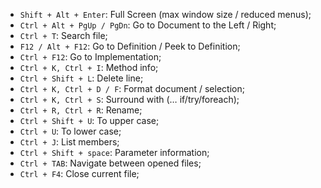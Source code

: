 - `Shift + Alt + Enter`:  Full Screen (max window size / reduced menus);
- `Ctrl + Alt + PgUp / PgDn`: Go to Document to the Left / Right;
- `Ctrl + T`: Search file;
- `F12 / Alt + F12`: Go to Definition / Peek to Definition;
- `Ctrl + F12`: Go to Implementation;
- `Ctrl + K, Ctrl + I`: Method info;
- `Ctrl + Shift + L`: Delete line;
- `Ctrl + K, Ctrl + D / F`: Format document / selection;
- `Ctrl + K, Ctrl + S`: Surround with (… if/try/foreach);
- `Ctrl + R, Ctrl + R`: Rename;
- `Ctrl + Shift + U`: To upper case;
- `Ctrl + U`: To lower case;
- `Ctrl + J`: List members;
- `Ctrl + Shift + space`: Parameter information;
- `Ctrl + TAB`: Navigate between opened files;
- `Ctrl + F4`: Close current file;